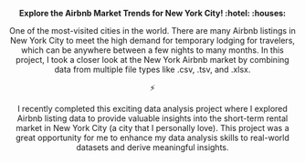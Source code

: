 <p align="center"> <b>
Explore the Airbnb Market Trends for New York City! :hotel: :houses:
</b></p>

<p align="center">
One of the most-visited cities in the world. There are many Airbnb listings in New York City to meet the high demand for temporary lodging for travelers, which can be anywhere between a few nights to many months. In this project, I took a closer look at the New York Airbnb market by combining data from multiple file types like .csv, .tsv, and .xlsx.
<p align="center">
⚡
</p>

<p align="center">
I recently completed this exciting data analysis project where I explored Airbnb listing data to provide valuable insights into the short-term rental market in New York City (a city that I personally love).
This project was a great opportunity for me to enhance my data analysis skills to real-world datasets and derive meaningful insights. 
</p>
</p>
